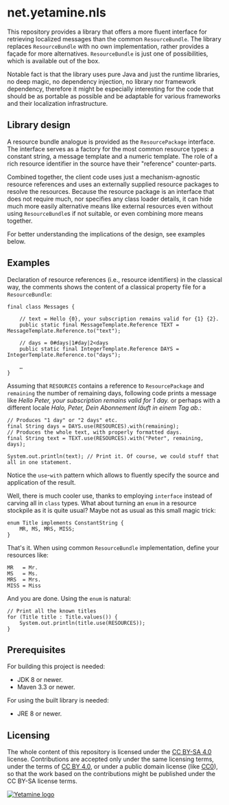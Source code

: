 # net.yetamine.nls #

This repository provides a library that offers a more fluent interface for retrieving localized messages than the common `ResourceBundle`. The library replaces `ResourceBundle` with no own implementation, rather provides a façade for more alternatives. `ResourceBundle` is just one of possibilities, which is available out of the box.

Notable fact is that the library uses pure Java and just the runtime libraries, no deep magic, no dependency injection, no library nor framework dependency, therefore it might be especially interesting for the code that should be as portable as possible and be adaptable for various frameworks and their localization infrastructure.


## Library design ##

A resource bundle analogue is provided as the `ResourcePackage` interface. The interface serves as a factory for the most common resource types: a constant string, a message template and a numeric template. The role of a rich resource identifier in the source have their "reference" counter-parts.

Combined together, the client code uses just a mechanism-agnostic resource references and uses an externally supplied resource packages to resolve the resources. Because the resource package is an interface that does not require much, nor specifies any class loader details, it can hide much more easily alternative means like external resources even without using `ResourceBundle`s if not suitable, or even combining more means together.

For better understanding the implications of the design, see examples below.


## Examples ##

Declaration of resource references (i.e., resource identifiers) in the classical way, the comments shows the content of a classical property file for a `ResourceBundle`:

```{java}
final class Messages {

    // text = Hello {0}, your subscription remains valid for {1} {2}.
    public static final MessageTemplate.Reference TEXT = MessageTemplate.Reference.to("text");
    
    // days = 0#days|1#day|2<days
    public static final IntegerTemplate.Reference DAYS = IntegerTemplate.Reference.to("days");
    
    …
}
```

Assuming that `RESOURCES` contains a reference to `ResourcePackage` and `remaining` the number of remaining days, following code prints a message like *Hello Peter, your subscription remains valid for 1 day.* or perhaps with a different locale *Halo, Peter, Dein Abonnement läuft in einem Tag ab.*:

```{java}
// Produces "1 day" or "2 days" etc.
final String days = DAYS.use(RESOURCES).with(remaining);
// Produces the whole text, with properly formatted days.
final String text = TEXT.use(RESOURCES).with("Peter", remaining, days);

System.out.println(text); // Print it. Of course, we could stuff that all in one statement.
```

Notice the `use`-`with` pattern which allows to fluently specify the source and application of the result.

Well, there is much cooler use, thanks to employing `interface` instead of carving all in `class` types. What about turning an `enum` in a resource stockpile as it is quite usual? Maybe not as usual as this small magic trick:

```{java}
enum Title implements ConstantString {
    MR, MS, MRS, MISS;
}
```

That's it. When using common `ResourceBundle` implementation, define your resources like:

```{properties}
MR   = Mr.
MS   = Ms.
MRS  = Mrs.
MISS = Miss
```

And you are done. Using the `enum` is natural:

```{java}
// Print all the known titles
for (Title title : Title.values()) {
    System.out.println(title.use(RESOURCES));
}
```


## Prerequisites ##

For building this project is needed:

* JDK 8 or newer.
* Maven 3.3 or newer.

For using the built library is needed:

* JRE 8 or newer.


## Licensing ##

The whole content of this repository is licensed under the [CC BY-SA 4.0][CC-BY-SA] license. Contributions are accepted only under the same licensing terms, under the terms of [CC BY 4.0][CC-BY], or under a public domain license (like [CC0][CC0]), so that the work based on the contributions might be published under the CC BY-SA license terms.

[CC-BY-SA]:  http://creativecommons.org/licenses/by-sa/4.0/
[CC-BY]:     http://creativecommons.org/licenses/by/4.0/
[CC0]:       http://creativecommons.org/choose/zero/

[![Yetamine logo](http://petr.dolezal.matfyz.cz/files/Yetamine_small.svg "Our logo")](http://petr.dolezal.matfyz.cz/files/Yetamine_large.svg)
